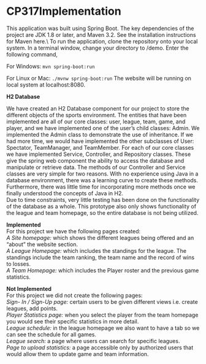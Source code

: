 # CP317Implementation

This application was built using Spring Boot. The key dependencies of the project are JDK 1.8 or later, and Maven 3.2. See the installation instructions for Maven here.\ 
To run the application, clone the repository onto your local system. In a terminal window, change your directory to /demo. Enter the following command,

For Windows:
``
mvn spring-boot:run
``

For Linux or Mac:
``
./mvnw spring-boot:run
``
The website will be running on local system at localhost:8080.

**H2 Database**

We have created an H2 Database component for our project to store the different objects of the sports environment. The entities that have been implemented are all of our core classes: user, league, team, game, and player, and we have implemented one of the user’s child classes: Admin. We implemented the Admin class to demonstrate the use of  inheritance. If we had more time, we would have implemented the other subclasses of User: Spectator, TeamManager, and TeamMember. 
For each of our core classes we have implemented Service, Controller, and Repository classes. These give the spring web component the ability to access the database and manipulate or retrieve data. The methods of our Controller and Service classes are very simple for two reasons. With no experience using Java in a database environment, there was a learning curve to create these methods. Furthermore, there was little time for incorporating more methods once we finally understood the concepts of Java in H2.\
Due to time constraints, very little testing has been done on the functionality of the database as a whole. This prototype also only shows functionality of the league and team homepage, so the entire database is not being utilized.


**Implemented**\
For this project we have the following pages created:\
*A Site homepage:* which shows the different leagues being offered and an “about” the website section.\
*A League Homepage:* which includes the standings for the league. The standings include the team ranking, the team name and the record of wins to losses.\
*A Team Homepage:* which includes the Player roster and the previous game statistics.


**Not Implemented**\
For this project we did not create the following pages:\
*Sign- In / Sign-Up page:* certain users to be given different views i.e. create leagues, add points.\
*Player Statistics page:* when you select the player from the team homepage you would see their specific statistics in more detail.\
*League schedule:* in the league homepage we also want to have a tab so we can see the schedule for all games.\
*League search:* a page where users can search for specific leagues.\
*Page to upload statistics:* a page accessible only by authorized users that would allow them to update game and team information.
